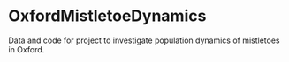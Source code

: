 # OxfordMistletoeDynamics
Data and code for project to investigate population dynamics of mistletoes in Oxford. 
